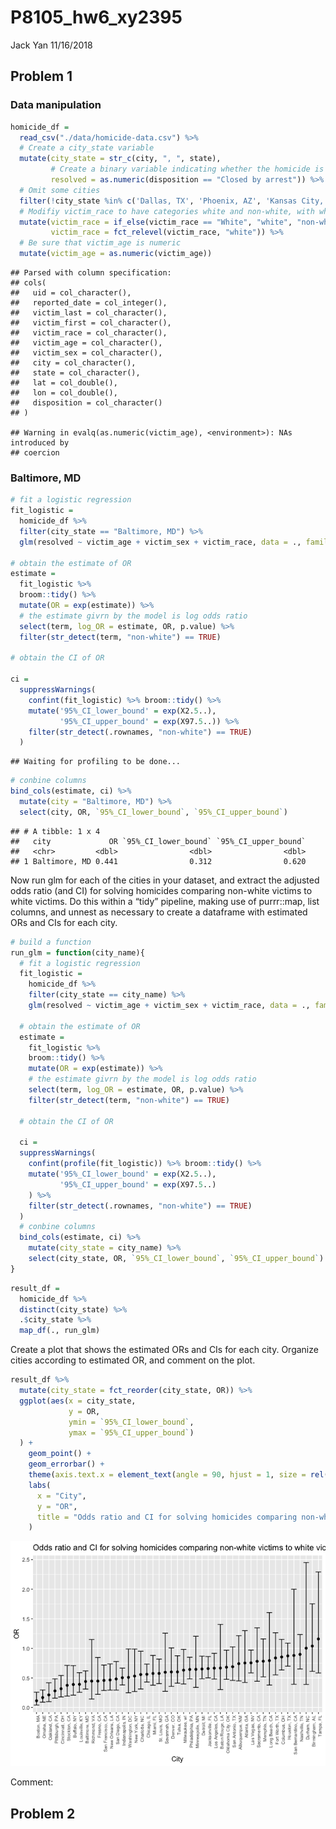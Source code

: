 P8105\_hw6\_xy2395
================
Jack Yan
11/16/2018

Problem 1
---------

### Data manipulation

``` r
homicide_df = 
  read_csv("./data/homicide-data.csv") %>% 
  # Create a city_state variable
  mutate(city_state = str_c(city, ", ", state),
         # Create a binary variable indicating whether the homicide is solved
         resolved = as.numeric(disposition == "Closed by arrest")) %>% 
  # Omit some cities
  filter(!city_state %in% c('Dallas, TX', 'Phoenix, AZ', 'Kansas City, MO', 'Tulsa, AL')) %>% 
  # Modifiy victim_race to have categories white and non-white, with white as the reference category. 
  mutate(victim_race = if_else(victim_race == "White", "white", "non-white"),
         victim_race = fct_relevel(victim_race, "white")) %>%
  # Be sure that victim_age is numeric
  mutate(victim_age = as.numeric(victim_age))
```

    ## Parsed with column specification:
    ## cols(
    ##   uid = col_character(),
    ##   reported_date = col_integer(),
    ##   victim_last = col_character(),
    ##   victim_first = col_character(),
    ##   victim_race = col_character(),
    ##   victim_age = col_character(),
    ##   victim_sex = col_character(),
    ##   city = col_character(),
    ##   state = col_character(),
    ##   lat = col_double(),
    ##   lon = col_double(),
    ##   disposition = col_character()
    ## )

    ## Warning in evalq(as.numeric(victim_age), <environment>): NAs introduced by
    ## coercion

### Baltimore, MD

``` r
# fit a logistic regression
fit_logistic = 
  homicide_df %>% 
  filter(city_state == "Baltimore, MD") %>% 
  glm(resolved ~ victim_age + victim_sex + victim_race, data = ., family = binomial())

# obtain the estimate of OR
estimate =
  fit_logistic %>% 
  broom::tidy() %>% 
  mutate(OR = exp(estimate)) %>%
  # the estimate givrn by the model is log odds ratio
  select(term, log_OR = estimate, OR, p.value) %>% 
  filter(str_detect(term, "non-white") == TRUE)

# obtain the CI of OR

ci =
  suppressWarnings(
    confint(fit_logistic) %>% broom::tidy() %>% 
    mutate('95%_CI_lower_bound' = exp(X2.5..),
           '95%_CI_upper_bound' = exp(X97.5..)) %>% 
    filter(str_detect(.rownames, "non-white") == TRUE)
  )
```

    ## Waiting for profiling to be done...

``` r
# conbine columns 
bind_cols(estimate, ci) %>% 
  mutate(city = "Baltimore, MD") %>% 
  select(city, OR, `95%_CI_lower_bound`, `95%_CI_upper_bound`)
```

    ## # A tibble: 1 x 4
    ##   city             OR `95%_CI_lower_bound` `95%_CI_upper_bound`
    ##   <chr>         <dbl>                <dbl>                <dbl>
    ## 1 Baltimore, MD 0.441                0.312                0.620

Now run glm for each of the cities in your dataset, and extract the adjusted odds ratio (and CI) for solving homicides comparing non-white victims to white victims. Do this within a “tidy” pipeline, making use of purrr::map, list columns, and unnest as necessary to create a dataframe with estimated ORs and CIs for each city.

``` r
# build a function
run_glm = function(city_name){
  # fit a logistic regression
  fit_logistic = 
    homicide_df %>% 
    filter(city_state == city_name) %>% 
    glm(resolved ~ victim_age + victim_sex + victim_race, data = ., family = binomial())
  
  # obtain the estimate of OR
  estimate =
    fit_logistic %>% 
    broom::tidy() %>% 
    mutate(OR = exp(estimate)) %>%
    # the estimate givrn by the model is log odds ratio
    select(term, log_OR = estimate, OR, p.value) %>% 
    filter(str_detect(term, "non-white") == TRUE)
  
  # obtain the CI of OR
  
  ci =
  suppressWarnings(
    confint(profile(fit_logistic)) %>% broom::tidy() %>% 
    mutate('95%_CI_lower_bound' = exp(X2.5..),
           '95%_CI_upper_bound' = exp(X97.5..)
    ) %>% 
    filter(str_detect(.rownames, "non-white") == TRUE)
  )
  # conbine columns 
  bind_cols(estimate, ci) %>% 
    mutate(city_state = city_name) %>% 
    select(city_state, OR, `95%_CI_lower_bound`, `95%_CI_upper_bound`)
}
```

``` r
result_df = 
  homicide_df %>% 
  distinct(city_state) %>% 
  .$city_state %>% 
  map_df(., run_glm) 
```

Create a plot that shows the estimated ORs and CIs for each city. Organize cities according to estimated OR, and comment on the plot.

``` r
result_df %>% 
  mutate(city_state = fct_reorder(city_state, OR)) %>% 
  ggplot(aes(x = city_state, 
             y = OR, 
             ymin = `95%_CI_lower_bound`, 
             ymax = `95%_CI_upper_bound`)
  ) +
    geom_point() +
    geom_errorbar() +
    theme(axis.text.x = element_text(angle = 90, hjust = 1, size = rel(0.8))) +
    labs(
      x = "City",
      y = "OR",
      title = "Odds ratio and CI for solving homicides comparing non-white victims to white victims"
    )
```

![](p8105_hw6_xy2395_files/figure-markdown_github/unnamed-chunk-5-1.png)

Comment:

Problem 2
---------
